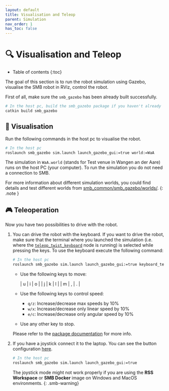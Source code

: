 ```yaml
---
layout: default
title: Visualisation and Teleop
parent: Simulation
nav_order: 1
has_toc: false
---
```


# 🔍 Visualisation and Teleop

* Table of contents
{:toc}

The goal of this section is to run the robot simulation using Gazebo, visualise the SMB robot in RViz, control the robot.

First of all, make sure the `smb_gazebo` has been already built successfully.

```bash
# In the host pc, build the smb_gazebo package if you haven't already
catkin build smb_gazebo
```

## 👀 Visualisation

Run the following commands in the host pc to visualise the robot.

```bash
# In the host pc
roslaunch smb_gazebo sim.launch launch_gazebo_gui:=true world:=WaA
```

The simulation in `WaA.world` (stands for Test venue in Wangen an der Aare) runs on the host PC (your computer). To run the simulation you do not need a connection to SMB.

For more information about different simulation worlds, you could find details and test different worlds from [smb_common/smb_gazebo/worlds/](https://github.com/ETHZ-RobotX/smb_common/tree/master/smb_gazebo/worlds).
{: .note }

## 🎮 Teleoperation

Now you have two possibilities to drive with the robot.

1. You can drive the robot with the keyboard. If you want to drive the robot, make sure that the terminal where you launched the simulation (i.e. where the [`teleop_twist_keyboard`](http://wiki.ros.org/teleop_twist_keyboard) node is running) is selected while pressing the keys. To use the keyboard execute the following command:

    ```bash
    # In the host pc
    roslaunch smb_gazebo sim.launch launch_gazebo_gui:=true keyboard_teleop:=true
    ```

    - Use the following keys to move:

        | u | i | o |
        | j | k | l |
        | m | , | . |

    - Use the following keys to control speed:

        - `q/z`: Increase/decrease max speeds by 10%
        - `w/x`: Increase/decrease only linear speed by 10%
        - `e/c`: Increase/decrease only angular speed by 10%

    - Use any other key to stop.

    Please refer to the [package documentation](http://wiki.ros.org/teleop_twist_keyboard#Controls) for more info.

2. If you have a joystick connect it to the laptop. You can see the button configuration [here](../../info/robot-hardware.md#-joystick).

    ```bash
    # In the host pc
    roslaunch smb_gazebo sim.launch launch_gazebo_gui:=true
    ```

    The joystick mode might not work properly if you are using the **RSS Workspace** or **SMB Docker** image on Windows and MacOS environments.
    {: .smb-warning}
